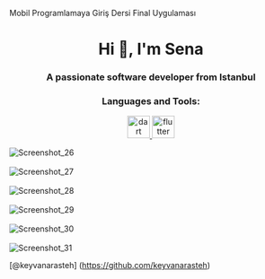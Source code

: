 <p>Mobil Programlamaya Giriş Dersi Final Uygulaması</p>


<h1 align="center">Hi 👋, I'm Sena</h1>
<h3 align="center">A passionate software developer from Istanbul</h3>


<h3 align="center">Languages and Tools:</h3>

<p align="center"> <a href="https://dart.dev" target="_blank" rel="noreferrer"> <img src="https://www.vectorlogo.zone/logos/dartlang/dartlang-icon.svg" alt="dart" width="40" height="40"/> </a> <a href="https://flutter.dev" target="_blank" rel="noreferrer"> <img src="https://www.vectorlogo.zone/logos/flutterio/flutterio-icon.svg" alt="flutter" width="40" height="40"/> </a> </p>


![Screenshot_26](https://github.com/sennachu/mobil_final/assets/90784360/61eadcb3-ae7c-458a-9191-bdd7fc3c64a3)
<br></br>
![Screenshot_27](https://github.com/sennachu/mobil_final/assets/90784360/15a1244e-26d4-4c1d-a02d-cfcc5d1012ed)
<br></br>
![Screenshot_28](https://github.com/sennachu/mobil_final/assets/90784360/7996e538-7d5f-4682-b3d8-e07008598281)
<br></br>
![Screenshot_29](https://github.com/sennachu/mobil_final/assets/90784360/a64d4e64-1eef-4cd8-9add-3e240649e443)
<br></br>
![Screenshot_30](https://github.com/sennachu/mobil_final/assets/90784360/1840a422-d0fb-4462-8d73-2bbd14196640)
<br></br>
![Screenshot_31](https://github.com/sennachu/mobil_final/assets/90784360/2dc1cd58-b6da-4501-b79a-f7e744338d14)


[@keyvanarasteh] (https://github.com/keyvanarasteh)
